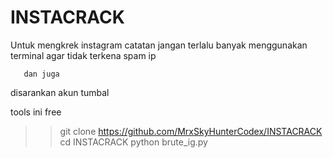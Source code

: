 # INSTACRACK
Untuk mengkrek instagram
catatan jangan terlalu banyak menggunakan terminal agar tidak terkena spam ip

       dan juga

disarankan akun tumbal




  tools ini free






>>git clone https://github.com/MrxSkyHunterCodex/INSTACRACK
>>cd INSTACRACK
>>python brute_ig.py
